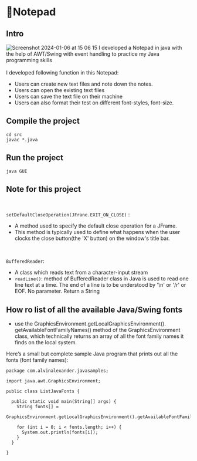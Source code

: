 # :page_facing_up:Notepad
## Intro
![Screenshot 2024-01-06 at 15 06 15](https://github.com/yixin1230/Notepad/assets/100164159/dc0823e4-d4bc-4378-83f8-f220b33ab15e)
I developed a Notepad in java with the help of AWT/Swing with event handling to practice my Java programming skills<br>
<br>
I developed following function in this Notepad:
- Users can create new text files and note down the notes.
- Users can open the existing text files
- Users can save the text file on their machine
- Users can also format their test on different font-styles, font-size.

## Compile the project
```
cd src
javac *.java
```
## Run the project
```
java GUI
```
## Note for this project
<br>

```setDefaultCloseOperation(JFrane.EXIT_ON_CLOSE)``` :
- A method used to specify the default close operation for a JFrame.
- This method is typically used to define what happens when the user clocks the close button(the 'X' button) on the window's title bar.
<br>

```BufferedReader```:
- A class which reads text from a character-input stream
  <br>
- ```readLine()```: method of BufferedReader class in Java is used to read one line text at a time. The end of a line is to be understood by '\n' or '/r' or EOF. No parameter. Return a String

## How ro list of all the available Java/Swing fonts
- use the GraphicsEnvironment.getLocalGraphicsEnvironment().
  getAvailableFontFamilyNames() method of the GraphicsEnvironment class, which technically returns an array of all the font family names it finds on the local system.

Here’s a small but complete sample Java program that prints out all the fonts (font family names):
```
package com.alvinalexander.javasamples;

import java.awt.GraphicsEnvironment;

public class ListJavaFonts {

  public static void main(String[] args) {
    String fonts[] = 
      GraphicsEnvironment.getLocalGraphicsEnvironment().getAvailableFontFamilyNames();

    for (int i = 0; i < fonts.length; i++) {
      System.out.println(fonts[i]);
    }
  }

}
```